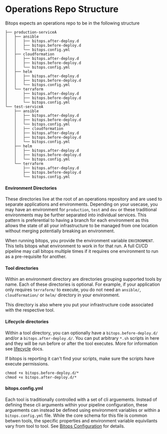 # Operations Repo Structure
Bitops expects an operations repo to be in the following structure
```
├── production-serviceA
│   ├── ansible
│   │   ├── bitops.after-deploy.d
│   │   ├── bitops.before-deploy.d
│   │   └── bitops.config.yml
│   ├── cloudformation
│   │   ├── bitops.after-deploy.d
│   │   ├── bitops.before-deploy.d
│   │   └── bitops.config.yml
│   ├── helm
│   │   ├── bitops.after-deploy.d
│   │   ├── bitops.before-deploy.d
│   │   └── bitops.config.yml
│   └── terraform
│       ├── bitops.after-deploy.d
│       ├── bitops.before-deploy.d
│       └── bitops.config.yml
└── test-serviceA
    ├── ansible
    │   ├── bitops.after-deploy.d
    │   ├── bitops.before-deploy.d
    │   └── bitops.config.yml
    │   ├── cloudformation
    │   ├── bitops.after-deploy.d
    │   ├── bitops.before-deploy.d
    │   └── bitops.config.yml
    ├── helm
    │   ├── bitops.after-deploy.d
    │   ├── bitops.before-deploy.d
    │   └── bitops.config.yml
    └── terraform
        ├── bitops.after-deploy.d
        ├── bitops.before-deploy.d
        └── bitops.config.yml
```

#### Environment Directories
These directories live at the root of an operations repository and are used to separate applications and environments. Depending on your usecase, you may have an environment for `production`, `test` and `dev` or these traditional environments may be further separated into individual services. This pattern is preferential to having a branch for each environment as this allows the state of all your infrastructure to be managed from one location without merging potentially breaking an environment.

When running bitops, you provide the environment variable `ENVIRONMENT`. This tells bitops what environment to work in for that run. A full CI/CD pipeline may call bitops multiple times if it requires one environment to run as a pre-requisite for another.

#### Tool directories
Within an environment directory are directories grouping supported tools by name. Each of these directories is optional. For example, if your application only requires `terraform/` to execute, you do not need an `ansible/`, `cloudformation/` or `helm/` directory in your environment.

This directory is also where you put your infrastructure code associated with the respective tool.

#### Lifecycle directories
Within a tool directory, you can optionally have a `bitops.before-deploy.d/` and/or a `bitops.after-deploy.d/`. You can put arbitrary `*.sh` scripts in here and they will be run before or after the tool executes. More for information see [lifecycle](lifecycle.md) docs.

If bitops is reporting it can't find your scripts, make sure the scripts have execute permissions.
```
chmod +x bitops.before-deploy.d/*
chmod +x bitops.after-deploy.d/*
```

#### bitops.config.yml
Each tool is traditionally controlled with a set of cli arguements. Instead of defining these cli arguments within your pipeline configuration, these arguements can instead be defined using environment variables or within a `bitops.config.yml` file. While the core schema for this file is common betwen tools, the specific properties and environment variable equivilants vary from tool to tool. See [Bitops Configuration](configuration-base.md) for details.


